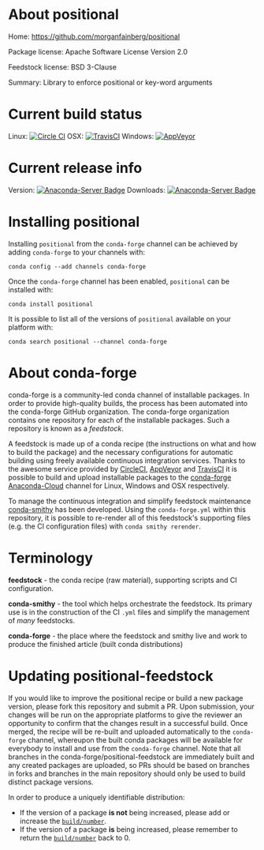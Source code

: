 About positional
================

Home: https://github.com/morganfainberg/positional

Package license: Apache Software License Version 2.0

Feedstock license: BSD 3-Clause

Summary: Library to enforce positional or key-word arguments



Current build status
====================

Linux: [![Circle CI](https://circleci.com/gh/conda-forge/positional-feedstock.svg?style=shield)](https://circleci.com/gh/conda-forge/positional-feedstock)
OSX: [![TravisCI](https://travis-ci.org/conda-forge/positional-feedstock.svg?branch=master)](https://travis-ci.org/conda-forge/positional-feedstock)
Windows: [![AppVeyor](https://ci.appveyor.com/api/projects/status/github/conda-forge/positional-feedstock?svg=True)](https://ci.appveyor.com/project/conda-forge/positional-feedstock/branch/master)

Current release info
====================
Version: [![Anaconda-Server Badge](https://anaconda.org/conda-forge/positional/badges/version.svg)](https://anaconda.org/conda-forge/positional)
Downloads: [![Anaconda-Server Badge](https://anaconda.org/conda-forge/positional/badges/downloads.svg)](https://anaconda.org/conda-forge/positional)

Installing positional
=====================

Installing `positional` from the `conda-forge` channel can be achieved by adding `conda-forge` to your channels with:

```
conda config --add channels conda-forge
```

Once the `conda-forge` channel has been enabled, `positional` can be installed with:

```
conda install positional
```

It is possible to list all of the versions of `positional` available on your platform with:

```
conda search positional --channel conda-forge
```


About conda-forge
=================

conda-forge is a community-led conda channel of installable packages.
In order to provide high-quality builds, the process has been automated into the
conda-forge GitHub organization. The conda-forge organization contains one repository
for each of the installable packages. Such a repository is known as a *feedstock*.

A feedstock is made up of a conda recipe (the instructions on what and how to build
the package) and the necessary configurations for automatic building using freely
available continuous integration services. Thanks to the awesome service provided by
[CircleCI](https://circleci.com/), [AppVeyor](http://www.appveyor.com/)
and [TravisCI](https://travis-ci.org/) it is possible to build and upload installable
packages to the [conda-forge](https://anaconda.org/conda-forge)
[Anaconda-Cloud](http://docs.anaconda.org/) channel for Linux, Windows and OSX respectively.

To manage the continuous integration and simplify feedstock maintenance
[conda-smithy](http://github.com/conda-forge/conda-smithy) has been developed.
Using the ``conda-forge.yml`` within this repository, it is possible to re-render all of
this feedstock's supporting files (e.g. the CI configuration files) with ``conda smithy rerender``.


Terminology
===========

**feedstock** - the conda recipe (raw material), supporting scripts and CI configuration.

**conda-smithy** - the tool which helps orchestrate the feedstock.
                   Its primary use is in the construction of the CI ``.yml`` files
                   and simplify the management of *many* feedstocks.

**conda-forge** - the place where the feedstock and smithy live and work to
                  produce the finished article (built conda distributions)


Updating positional-feedstock
=============================

If you would like to improve the positional recipe or build a new
package version, please fork this repository and submit a PR. Upon submission,
your changes will be run on the appropriate platforms to give the reviewer an
opportunity to confirm that the changes result in a successful build. Once
merged, the recipe will be re-built and uploaded automatically to the
`conda-forge` channel, whereupon the built conda packages will be available for
everybody to install and use from the `conda-forge` channel.
Note that all branches in the conda-forge/positional-feedstock are
immediately built and any created packages are uploaded, so PRs should be based
on branches in forks and branches in the main repository should only be used to
build distinct package versions.

In order to produce a uniquely identifiable distribution:
 * If the version of a package **is not** being increased, please add or increase
   the [``build/number``](http://conda.pydata.org/docs/building/meta-yaml.html#build-number-and-string).
 * If the version of a package **is** being increased, please remember to return
   the [``build/number``](http://conda.pydata.org/docs/building/meta-yaml.html#build-number-and-string)
   back to 0.
